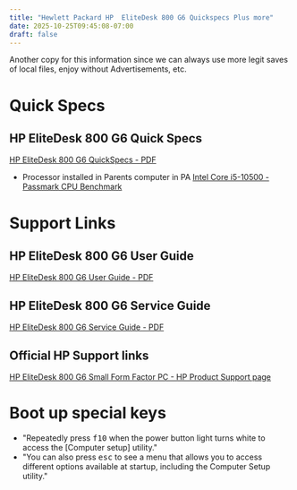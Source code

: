 ```yaml
---
title: "Hewlett Packard HP  EliteDesk 800 G6 Quickspecs Plus more"
date: 2025-10-25T09:45:08-07:00
draft: false
---
```


Another copy for this information since we can always use more legit saves of local files, enjoy without Advertisements, etc.

# Quick Specs

## HP EliteDesk 800 G6 Quick Specs

[HP EliteDesk 800 G6 QuickSpecs - PDF](QuickSpecs-HP-EliteDesk-800-G6-Mini-Business-PC.pdf)

- Processor installed in Parents computer in PA [Intel Core i5-10500 - Passmark CPU Benchmark](https://www.cpubenchmark.net/cpu.php?cpu=Intel+Core+i5-10500+%40+3.10GHz&id=3749)

# Support Links

## HP EliteDesk 800 G6 User Guide

[HP EliteDesk 800 G6 User Guide - PDF](c06867760.pdf)

## HP EliteDesk 800 G6 Service Guide

[HP EliteDesk 800 G6 Service Guide - PDF](c06900909.pdf)

## Official HP Support links

[HP EliteDesk 800 G6 Small Form Factor PC - HP Product Support page](https://support.hp.com/us-en/product/details/hp-elitedesk-800-g6-small-form-factor-pc/35390270)

# Boot up special keys

- "Repeatedly press <kbd>f10</kbd> when the power button light turns white to access the [Computer setup] utility."
- "You can also press <kbd>esc</kbd> to see a menu that allows you to access different options available at startup,
  including the Computer Setup utility."

